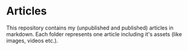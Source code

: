 # Articles

This repository contains my (unpublished and published) articles in markdown. Each folder represents one article including it's assets (like images, videos etc.).
